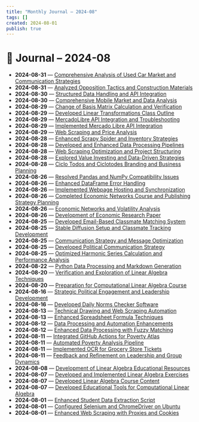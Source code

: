 ```yaml
---
title: "Monthly Journal – 2024-08"
tags: []
created: 2024-08-01
publish: true
---
```


# 📅 Journal – 2024-08

- **2024-08-31** — [Comprehensive Analysis of Used Car Market and Communication Strategies](../Business/2024-08-31_Comprehensive_Analysis_of_Used_Car_Market_and_Comm.md)
- **2024-08-31** — [Analyzed Opposition Tactics and Construction Materials](../Business/2024-08-31_Analyzed_Opposition_Tactics_and_Construction_Mater.md)
- **2024-08-30** — [Structured Data Handling and API Integration](../Dev/2024-08-30_Structured_Data_Handling_and_API_Integration.md)
- **2024-08-30** — [Comprehensive Mobile Market and Data Analysis](../Business/2024-08-30_Comprehensive_Mobile_Market_and_Data_Analysis.md)
- **2024-08-29** — [Change of Basis Matrix Calculation and Verification](../Teaching/2024-08-29_Change_of_Basis_Matrix_Calculation_and_Verificatio.md)
- **2024-08-29** — [Developed Linear Transformations Class Outline](../Teaching/2024-08-29_Developed_Linear_Transformations_Class_Outline.md)
- **2024-08-29** — [MercadoLibre API Integration and Troubleshooting](../Dev/2024-08-29_MercadoLibre_API_Integration_and_Troubleshooting.md)
- **2024-08-29** — [Implemented Mercado Libre API Integration](../Business/2024-08-29_Implemented_Mercado_Libre_API_Integration.md)
- **2024-08-29** — [Web Scraping and Price Analysis](../Dev/2024-08-29_Web_Scraping_and_Price_Analysis.md)
- **2024-08-28** — [Enhanced Scrapy Spider and Inventory Strategies](../Dev/2024-08-28_Enhanced_Scrapy_Spider_and_Inventory_Strategies.md)
- **2024-08-28** — [Developed and Enhanced Data Processing Pipelines](../Dev/2024-08-28_Developed_and_Enhanced_Data_Processing_Pipelines.md)
- **2024-08-28** — [Web Scraping Optimization and Project Structuring](../Dev/2024-08-28_Web_Scraping_Optimization_and_Project_Structuring.md)
- **2024-08-28** — [Explored Value Investing and Data-Driven Strategies](../Business/2024-08-28_Explored_Value_Investing_and_Data-Driven_Strategie.md)
- **2024-08-28** — [Ciclo Todos and Ciclotodes Branding and Business Planning](../Business/2024-08-28_Ciclo_Todos_and_Ciclotodes_Branding_and_Business_P.md)
- **2024-08-26** — [Resolved Pandas and NumPy Compatibility Issues](../Dev/2024-08-26_Resolved_Pandas_and_NumPy_Compatibility_Issues.md)
- **2024-08-26** — [Enhanced DataFrame Error Handling](../Dev/2024-08-26_Enhanced_DataFrame_Error_Handling.md)
- **2024-08-26** — [Implemented Webpage Hosting and Synchronization](../Dev/2024-08-26_Implemented_Webpage_Hosting_and_Synchronization.md)
- **2024-08-26** — [Completed Economic Networks Course and Publishing Strategy Planning](../Business/2024-08-26_Completed_Economic_Networks_Course_and_Publishing_.md)
- **2024-08-26** — [Economic Networks and Volatility Analysis](../Business/2024-08-26_Economic_Networks_and_Volatility_Analysis.md)
- **2024-08-26** — [Development of Economic Research Paper](../Business/2024-08-26_Development_of_Economic_Research_Paper.md)
- **2024-08-25** — [Developed Email-Based Classmate Matching System](../Dev/2024-08-25_Developed_Email-Based_Classmate_Matching_System.md)
- **2024-08-25** — [Stable Diffusion Setup and Classmate Tracking Development](../Dev/2024-08-25_Stable_Diffusion_Setup_and_Classmate_Tracking_Deve.md)
- **2024-08-25** — [Communication Strategy and Message Optimization](../Business/2024-08-25_Communication_Strategy_and_Message_Optimization.md)
- **2024-08-25** — [Developed Political Communication Strategy](../Business/2024-08-25_Developed_Political_Communication_Strategy.md)
- **2024-08-25** — [Optimized Harmonic Series Calculation and Performance Analysis](../Dev/2024-08-25_Optimized_Harmonic_Series_Calculation_and_Performa.md)
- **2024-08-22** — [Python Data Processing and Markdown Generation](../Dev/2024-08-22_Python_Data_Processing_and_Markdown_Generation.md)
- **2024-08-20** — [Verification and Exploration of Linear Algebra Techniques](../Dev/2024-08-20_Verification_and_Exploration_of_Linear_Algebra_Tec.md)
- **2024-08-20** — [Preparation for Computational Linear Algebra Course](../Teaching/2024-08-20_Preparation_for_Computational_Linear_Algebra_Cours.md)
- **2024-08-16** — [Strategic Political Engagement and Leadership Development](../Business/2024-08-16_Strategic_Political_Engagement_and_Leadership_Deve.md)
- **2024-08-16** — [Developed Daily Norms Checker Software](../Dev/2024-08-16_Developed_Daily_Norms_Checker_Software.md)
- **2024-08-13** — [Technical Drawing and Web Scraping Automation](../Dev/2024-08-13_Technical_Drawing_and_Web_Scraping_Automation.md)
- **2024-08-13** — [Enhanced Spreadsheet Formula Techniques](../Dev/2024-08-13_Enhanced_Spreadsheet_Formula_Techniques.md)
- **2024-08-12** — [Data Processing and Automation Enhancements](../Dev/2024-08-12_Data_Processing_and_Automation_Enhancements.md)
- **2024-08-12** — [Enhanced Data Processing with Fuzzy Matching](../Dev/2024-08-12_Enhanced_Data_Processing_with_Fuzzy_Matching.md)
- **2024-08-11** — [Integrated GitHub Actions for Poverty Atlas](../Dev/2024-08-11_Integrated_GitHub_Actions_for_Poverty_Atlas.md)
- **2024-08-11** — [Automated Poverty Analysis Pipeline](../Business/2024-08-11_Automated_Poverty_Analysis_Pipeline.md)
- **2024-08-11** — [Implemented OCR for Grocery Store Tickets](../Dev/2024-08-11_Implemented_OCR_for_Grocery_Store_Tickets.md)
- **2024-08-11** — [Feedback and Refinement on Leadership and Group Dynamics](../Business/2024-08-11_Feedback_and_Refinement_on_Leadership_and_Group_Dy.md)
- **2024-08-08** — [Development of Linear Algebra Educational Resources](../Teaching/2024-08-08_Development_of_Linear_Algebra_Educational_Resource.md)
- **2024-08-07** — [Developed and Implemented Linear Algebra Exercises](../Teaching/2024-08-07_Developed_and_Implemented_Linear_Algebra_Exercises.md)
- **2024-08-07** — [Developed Linear Algebra Course Content](../Teaching/2024-08-07_Developed_Linear_Algebra_Course_Content.md)
- **2024-08-07** — [Developed Educational Tools for Computational Linear Algebra](../Teaching/2024-08-07_Developed_Educational_Tools_for_Computational_Line.md)
- **2024-08-01** — [Enhanced Student Data Extraction Script](../Dev/2024-08-01_Enhanced_Student_Data_Extraction_Script.md)
- **2024-08-01** — [Configured Selenium and ChromeDriver on Ubuntu](../Dev/2024-08-01_Configured_Selenium_and_ChromeDriver_on_Ubuntu.md)
- **2024-08-01** — [Enhanced Web Scraping with Proxies and Cookies](../Dev/2024-08-01_Enhanced_Web_Scraping_with_Proxies_and_Cookies.md)